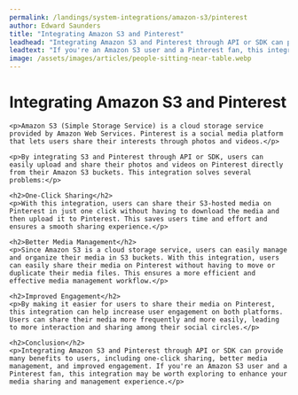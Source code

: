 ```yaml
---
permalink: /landings/system-integrations/amazon-s3/pinterest
author: Edward Saunders
title: "Integrating Amazon S3 and Pinterest"
leadhead: "Integrating Amazon S3 and Pinterest through API or SDK can provide many benefits to users, including one-click sharing, better media management, and improved engagement"
leadtext: "If you're an Amazon S3 user and a Pinterest fan, this integration may be worth exploring to enhance your media sharing and management experience."
image: /assets/images/articles/people-sitting-near-table.webp
---
```

<div class="arttext">
	<h1>Integrating Amazon S3 and Pinterest</h1>

	<p>Amazon S3 (Simple Storage Service) is a cloud storage service provided by Amazon Web Services. Pinterest is a social media platform that lets users share their interests through photos and videos.</p>

	<p>By integrating S3 and Pinterest through API or SDK, users can easily upload and share their photos and videos on Pinterest directly from their Amazon S3 buckets. This integration solves several problems:</p>

	<h2>One-Click Sharing</h2>
	<p>With this integration, users can share their S3-hosted media on Pinterest in just one click without having to download the media and then upload it to Pinterest. This saves users time and effort and ensures a smooth sharing experience.</p>

	<h2>Better Media Management</h2>
	<p>Since Amazon S3 is a cloud storage service, users can easily manage and organize their media in S3 buckets. With this integration, users can easily share their media on Pinterest without having to move or duplicate their media files. This ensures a more efficient and effective media management workflow.</p>

	<h2>Improved Engagement</h2>
	<p>By making it easier for users to share their media on Pinterest, this integration can help increase user engagement on both platforms. Users can share their media more frequently and more easily, leading to more interaction and sharing among their social circles.</p>

	<h2>Conclusion</h2>
	<p>Integrating Amazon S3 and Pinterest through API or SDK can provide many benefits to users, including one-click sharing, better media management, and improved engagement. If you're an Amazon S3 user and a Pinterest fan, this integration may be worth exploring to enhance your media sharing and management experience.</p>

</div>